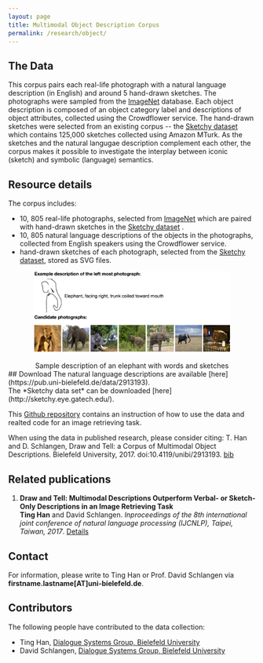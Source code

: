 ```yaml
---
layout: page
title: Multimodal Object Description Corpus
permalink: /research/object/
---
```



## The Data
This corpus pairs each real-life photograph with a natural language description (in English) and around 5 hand-drawn sketches. The photographs were sampled from the [ImageNet](http://www.image-net.org/) database. Each object description is composed of an object category label and descriptions of object attributes, collected using the Crowdflower service.  The hand-drawn sketches were selected from an existing corpus -- the [Sketchy dataset](http://sketchy.eye.gatech.edu/) which contains 125,000 sketches collected using Amazon MTurk. As the sketches and the natural langugae description complement each other, the corpus makes it possible to investigate the interplay between iconic (sketch) and symbolic (language) semantics.

## Resource details
The corpus includes:

- 10, 805 real-life photographs, selected from [ImageNet](www.image-net.org) which are paired with hand-drawn sketches in the [Sketchy dataset](http://sketchy.eye.gatech.edu/) .
-  10, 805 natural language descriptions of the objects in the photographs, collected from English speakers using the Crowdflower service.
-  hand-drawn sketches of each photograph, selected from the [Sketchy dataset](http://sketchy.eye.gatech.edu/), stored as SVG files.

<center><img width="400"  src="../../images/mmdes.png"></center><br>
<center>Sample description of an elephant with words and sketches </center>
## Download
The natural language descriptions are available [here](https://pub.uni-bielefeld.de/data/2913193).<br> The *Sketchy data set* can be downloaded [here](http://sketchy.eye.gatech.edu/).

This [Github repository](https://github.com/TINGH/multimodal-object-description) contains an instruction of how to use the data and realted code for an image retrieving task.

When using the data in published research, please consider citing: T. Han and D. Schlangen, Draw and Tell: a Corpus of Multimodal Object Descriptions. Bielefeld University, 2017. doi:10.4119/unibi/2913193. [bib](https://pub.uni-bielefeld.de/data/2913193)

## Related publications
1.  **Draw and Tell: Multimodal Descriptions Outperform Verbal- or Sketch-Only Descriptions in an Image Retrieving Task** <br>  **Ting Han** and David Schlangen. *Inproceedings of  the 8th international joint conference of natural language processing (IJCNLP), Taipei, Taiwan, 2017*.  [Details](https://pub.uni-bielefeld.de/publication/2913598)


## Contact
For information, please write to Ting Han or Prof. David Schlangen via **firstname.lastname[AT]uni-bielefeld.de**.

## Contributors
The following people have contributed to the data collection:

  - Ting Han, [Dialogue Systems Group, Bielefeld University](http://www.dsg-bielefeld.de/dsg_wp/)
  - David Schlangen, [Dialogue Systems Group, Bielefeld University](http://www.dsg-bielefeld.de/dsg_wp/)



